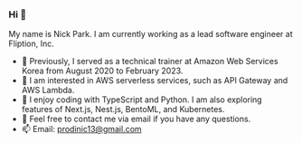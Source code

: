 ### Hi 👋

My name is Nick Park. I am currently working as a lead software engineer at Fliption, Inc.

- 🔭 Previously, I served as a technical trainer at Amazon Web Services Korea from August 2020 to February 2023.
- 🌱 I am interested in AWS serverless services, such as API Gateway and AWS Lambda.
- 🤔 I enjoy coding with TypeScript and Python. I am also exploring features of Next.js, Nest.js, BentoML, and Kubernetes.
- 💬 Feel free to contact me via email if you have any questions.
- 📫 Email: prodinic13@gmail.com
